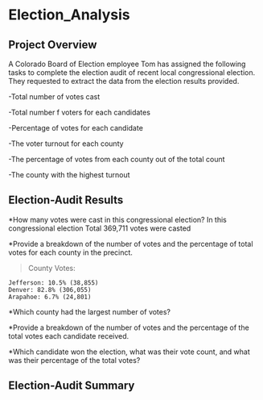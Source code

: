 # Election_Analysis
## Project Overview
A Colorado Board of Election employee Tom has assigned the following tasks to complete the election audit of recent local congressional election. They requested to extract the data from the election results provided.

 -Total number of votes cast
  
 -Total number f voters for each candidates
  
 -Percentage of votes for each candidate
  
 -The voter turnout for each county 
 
 -The percentage of votes from each county out of the total count
  
 -The county with the highest turnout

## Election-Audit Results
*How many votes were cast in this congressional election?
In this congressional election Total 369,711 votes were casted


*Provide a breakdown of the number of votes and the percentage of total votes for each county in the precinct.
> County Votes:
```
Jefferson: 10.5% (38,855) 
Denver: 82.8% (306,055) 
Arapahoe: 6.7% (24,801) 
```

*Which county had the largest number of votes?


*Provide a breakdown of the number of votes and the percentage of the total votes each candidate received.


*Which candidate won the election, what was their vote count, and what was their percentage of the total votes?


## Election-Audit Summary
